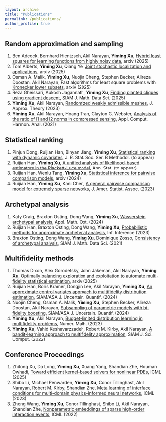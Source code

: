 ```yaml
---
layout: archive
title: "Publications"
permalink: /publications/
author_profile: true
---
```




## Random approximation and sampling

1. Ben Adcock, Bernhard Hientzsch, Akil Narayan, <strong>Yiming Xu</strong>, [Hybrid least squares for learning functions from highly noisy data](https://arxiv.org/abs/2507.02215), arxiv (2025)
2. Tom Alberts, <strong>Yiming Xu</strong>, Qiang Ye, [Joint stochastic localization and applications](https://arxiv.org/abs/2505.13410), arxiv (2025)
3. Osman A. Malik, <strong>Yiming Xu</strong>, Nuojin Cheng, Stephen Becker, Alireza Doostan, Akil Narayan, [Fast algorithms for least square problems with Kronecker lower subsets](https://arxiv.org/abs/2209.05662), arxiv (2025)
4. Reza Gheissari, Aukosh Jagannath, <strong>Yiming Xu</strong>, [Finding planted cliques using gradient descent](https://epubs.siam.org/doi/abs/10.1137/24M1680489), SIAM J. Math. Data Sci. (2025)
5. <strong>Yiming Xu</strong>, Akil Narayan, [Randomized weakly admissible meshes](https://www.sciencedirect.com/science/article/abs/pii/S0021904522001071), J. Approx. Theory (2023)
6. <strong>Yiming Xu</strong>, Akil Narayan, Hoang Tran, Clayton G. Webster, [Analysis of the ratio of l1 and l2 norms in compressed sensing](https://www.sciencedirect.com/science/article/abs/pii/S1063520321000567), Appl. Comput. Harmon. Anal. (2021)



## Statistical ranking

1. Pinjun Dong, Ruijian Han, Binyan Jiang, <strong>Yiming Xu</strong>, [Statistical ranking with dynamic covariates](https://arxiv.org/abs/2406.16507), J. R. Stat. Soc. Ser. B Methodol. (to appear)
2. Ruijian Han, <strong>Yiming Xu</strong>, [A unified analysis of likelihood-based estimators in the Plackett-Luce model](https://arxiv.org/abs/2306.02821), Ann. Stat. (to appear)
3. Ruijian Han, Wenlu Tang, <strong>Yiming Xu</strong>, [Statistical inference for pairwise comparison models](https://arxiv.org/abs/2401.08463), arxiv (2024)
4. Ruijian Han, <strong>Yiming Xu</strong>, Kani Chen, [A general pairwise comparison model for extremely sparse networks](https://www.tandfonline.com/doi/abs/10.1080/01621459.2022.2053137?journalCode=uasa20), J. Amer. Statist. Assoc. (2023)



## Archetypal analysis

1. Katy Craig, Braxton Osting, Dong Wang, <strong>Yiming Xu</strong>, [Wasserstein archetypal analysis](https://link.springer.com/article/10.1007/s00245-024-10175-w), Appl. Math. Opt. (2024)
2. Ruijian Han, Braxton Osting, Dong Wang, <strong>Yiming Xu</strong>, [Probabilistic methods for approximate archetypal analysis](https://academic.oup.com/imaiai/article/12/1/466/6576183), Inf. Inference (2023)
3. Braxton Osting, Dong Wang, <strong>Yiming Xu</strong>, Dominique Zosso, [Consistency of archetypal analysis](https://epubs.siam.org/doi/abs/10.1137/20M1331792), SIAM J. Math. Data Sci. (2021)



## Multifidelity methods 

1. Thomas Dixon, Alex Gorodetsky, John Jakeman, Akil Narayan, <strong>Yiming Xu</strong>, [Optimally balancing exploration and exploitation to automate multi-fidelity statistical estimation](https://arxiv.org/abs/2505.09828), arxiv (2025)
2. Ruijian Han, Boris Kramer, Dongjin Lee, Akil Narayan, <strong>Yiming Xu</strong>, [An approximate control variates approach to multifidelity distribution estimation](https://epubs.siam.org/doi/abs/10.1137/23M1584307?journalCode=sjuqa3), SIAM/ASA J. Uncertain. Quantif. (2024)
3. Nuojin Cheng, Osman A. Malik, <strong>Yiming Xu</strong>, Stephen Becker, Alireza Doostan, Akil Narayan, [Subsampling of parametric models with bi-fidelity boosting](https://epubs.siam.org/doi/abs/10.1137/22M1524989?journalCode=sjuqa3), SIAM/ASA J. Uncertain. Quantif. (2024)
4. <strong>Yiming Xu</strong>, Akil Narayan, [Budget-limited distribution learning in multifidelity problems](https://link.springer.com/article/10.1007/s00211-022-01337-5), Numer. Math. (2023)
5. <strong>Yiming Xu</strong>, Vahid Keshavarzzadeh, Robert M. Kirby, Akil Narayan, [A bandit-learning approach to multifidelity approximation](https://epubs.siam.org/doi/abs/10.1137/21M1408312?journalCode=sjoce3), SIAM J. Sci. Comput. (2022)



## Conference Proceedings

1. Zhitong Xu, Da Long, <strong>Yiming Xu</strong>, Guang Yang, Shandian Zhe, Houman Owhadi, [Toward efficient kernel-based solvers for nonlinear PDEs](https://arxiv.org/abs/2410.11165v1), ICML (2025)
2. Shibo Li, Michael Penwarden, <strong>Yiming Xu</strong>, Conor Tillinghast, Akil Narayan, Robert M. Kirby, Shandian Zhe, [Meta learning of interface conditions for multi-domain physics-informed neural networks](https://openreview.net/pdf?id=e694Xvz6Q6), ICML (2023)
3. Zheng Wang, <strong>Yiming Xu</strong>, Conor Tillinghast, Shibo Li, Akil Narayan, Shandian Zhe, [Nonparametric embeddings of sparse high-order interaction events](https://proceedings.mlr.press/v162/wang22ah.html), ICML (2022)


